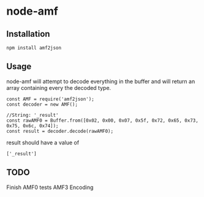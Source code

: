 # node-amf
## Installation
```
npm install amf2json
```
## Usage
node-amf will attempt to decode everything in the buffer and will return an array containing every the decoded type. 
```
const AMF = require('amf2json');
const decoder = new AMF();

//String: '_result'
const rawAMF0 = Buffer.from([0x02, 0x00, 0x07, 0x5f, 0x72, 0x65, 0x73, 0x75, 0x6c, 0x74]);
const result = decoder.decode(rawAMF0);
```
result should have a value of
```
['_result']
```
## TODO
Finish AMF0 tests
AMF3 Encoding
